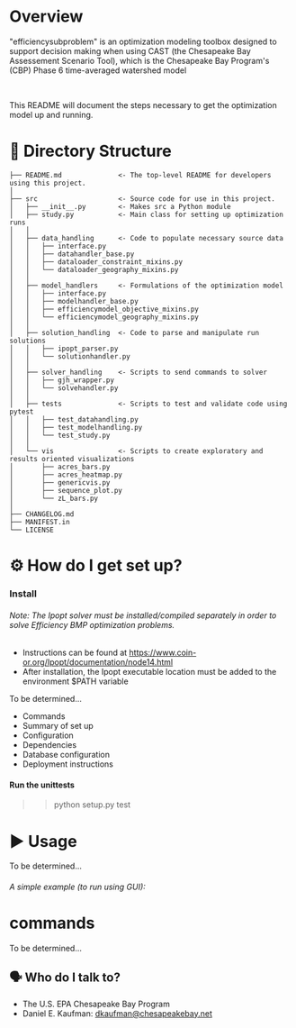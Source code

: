 # Overview

"efficiencysubproblem" is an optimization modeling toolbox
designed to support decision making when using
CAST (the Chesapeake Bay Assessement Scenario Tool), which
is the Chesapeake Bay Program's (CBP) Phase 6 time-averaged watershed model 

<br>

This README will document the steps necessary to get the optimization model
up and running.

# 📁 Directory Structure

```
├── README.md              <- The top-level README for developers using this project.
│
├── src                    <- Source code for use in this project.
│   ├── __init__.py        <- Makes src a Python module
│   ├── study.py           <- Main class for setting up optimization runs
│   │
│   ├── data_handling      <- Code to populate necessary source data
│   │   ├── interface.py
│   │   ├── datahandler_base.py
│   │   ├── dataloader_constraint_mixins.py
│   │   └── dataloader_geography_mixins.py
│   │
│   ├── model_handlers     <- Formulations of the optimization model
│   │   ├── interface.py
│   │   ├── modelhandler_base.py
│   │   ├── efficiencymodel_objective_mixins.py
│   │   └── efficiencymodel_geography_mixins.py
│   │
│   ├── solution_handling  <- Code to parse and manipulate run solutions
│   │   ├── ipopt_parser.py
│   │   └── solutionhandler.py
│   │
│   ├── solver_handling    <- Scripts to send commands to solver
│   │   ├── gjh_wrapper.py
│   │   └── solvehandler.py
│   │
│   ├── tests              <- Scripts to test and validate code using pytest
│   │   ├── test_datahandling.py
│   │   ├── test_modelhandling.py
│   │   └── test_study.py
│   │
│   └── vis                <- Scripts to create exploratory and results oriented visualizations
│       ├── acres_bars.py
│       ├── acres_heatmap.py
│       ├── genericvis.py
│       ├── sequence_plot.py
│       └── zL_bars.py
│
├── CHANGELOG.md
├── MANIFEST.in
└── LICENSE
```

# ⚙ How do I get set up?

### Install

###### Note: The Ipopt solver must be installed/compiled separately in order to solve Efficiency BMP optimization problems.
- Instructions can be found at https://www.coin-or.org/Ipopt/documentation/node14.html
- After installation, the Ipopt executable location must be added to the environment $PATH variable


To be determined...
* Commands
* Summary of set up
* Configuration
* Dependencies
* Database configuration
* Deployment instructions

#### Run the unittests

>> python setup.py test

# ▶ Usage

To be determined...
###### A simple example (to run using GUI):


# commands

To be determined...

## 🗣️ Who do I talk to?

* The U.S. EPA Chesapeake Bay Program
* Daniel E. Kaufman: dkaufman@chesapeakebay.net